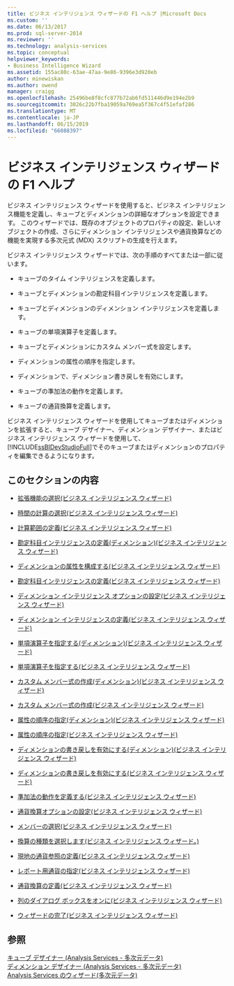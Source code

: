 ```yaml
---
title: ビジネス インテリジェンス ウィザードの F1 ヘルプ |Microsoft Docs
ms.custom: ''
ms.date: 06/13/2017
ms.prod: sql-server-2014
ms.reviewer: ''
ms.technology: analysis-services
ms.topic: conceptual
helpviewer_keywords:
- Business Intelligence Wizard
ms.assetid: 155ac80c-63ae-47aa-9e86-9396e3d920eb
author: minewiskan
ms.author: owend
manager: craigg
ms.openlocfilehash: 25496be8f8cfc877b72ab6fd511446d9e194e2b9
ms.sourcegitcommit: 3026c22b7fba19059a769ea5f367c4f51efaf286
ms.translationtype: MT
ms.contentlocale: ja-JP
ms.lasthandoff: 06/15/2019
ms.locfileid: "66088397"
---
```

# <a name="business-intelligence-wizard-f1-help"></a>ビジネス インテリジェンス ウィザードの F1 ヘルプ
  ビジネス インテリジェンス ウィザードを使用すると、ビジネス インテリジェンス機能を定義し、キューブとディメンションの詳細なオプションを設定できます。 このウィザードでは、既存のオブジェクトのプロパティの設定、新しいオブジェクトの作成、さらにディメンション インテリジェンスや通貨換算などの機能を実現する多次元式 (MDX) スクリプトの生成を行えます。  
  
 ビジネス インテリジェンス ウィザードでは、次の手順のすべてまたは一部に従います。  
  
-   キューブのタイム インテリジェンスを定義します。  
  
-   キューブとディメンションの勘定科目インテリジェンスを定義します。  
  
-   キューブとディメンションのディメンション インテリジェンスを定義します。  
  
-   キューブの単項演算子を定義します。  
  
-   キューブとディメンションにカスタム メンバー式を設定します。  
  
-   ディメンションの属性の順序を指定します。  
  
-   ディメンションで、ディメンション書き戻しを有効にします。  
  
-   キューブの準加法の動作を定義します。  
  
-   キューブの通貨換算を定義します。  
  
 ビジネス インテリジェンス ウィザードを使用してキューブまたはディメンションを拡張すると、キューブ デザイナー、ディメンション デザイナー、またはビジネス インテリジェンス ウィザードを使用して、 [!INCLUDE[ssBIDevStudioFull](../includes/ssbidevstudiofull-md.md)]でそのキューブまたはディメンションのプロパティを編集できるようになります。  
  
## <a name="in-this-section"></a>このセクションの内容  
  
-   [拡張機能の選択&#40;ビジネス インテリジェンス ウィザード&#41;](choose-enhancement-business-intelligence-wizard.md)  
  
-   [時間の計算の選択&#40;ビジネス インテリジェンス ウィザード&#41;](choose-time-calculations-business-intelligence-wizard.md)  
  
-   [計算範囲の定義&#40;ビジネス インテリジェンス ウィザード&#41;](define-scope-of-calculations-business-intelligence-wizard.md)  
  
-   [勘定科目インテリジェンスの定義&#40;ディメンション&#41;&#40;ビジネス インテリジェンス ウィザード&#41;](define-account-intelligence-dimension-business-intelligence-wizard.md)  
  
-   [ディメンションの属性を構成する&#40;ビジネス インテリジェンス ウィザード&#41;](configure-dimension-attributes-business-intelligence-wizard.md)  
  
-   [勘定科目インテリジェンスの定義&#40;ビジネス インテリジェンス ウィザード&#41;](define-account-intelligence-business-intelligence-wizard.md)  
  
-   [ディメンション インテリジェンス オプションの設定&#40;ビジネス インテリジェンス ウィザード&#41;](set-dimension-intelligence-options-business-intelligence-wizard.md)  
  
-   [ディメンション インテリジェンスの定義&#40;ビジネス インテリジェンス ウィザード&#41;](define-dimension-intelligence-business-intelligence-wizard.md)  
  
-   [単項演算子を指定する&#40;ディメンション&#41;&#40;ビジネス インテリジェンス ウィザード&#41;](specify-a-unary-operator-dimension-business-intelligence-wizard.md)  
  
-   [単項演算子を指定する&#40;ビジネス インテリジェンス ウィザード&#41;](specify-a-unary-operator-business-intelligence-wizard.md)  
  
-   [カスタム メンバー式の作成&#40;ディメンション&#41;&#40;ビジネス インテリジェンス ウィザード&#41;](create-a-custom-member-formula-dimension-business-intelligence-wizard.md)  
  
-   [カスタム メンバー式の作成&#40;ビジネス インテリジェンス ウィザード&#41;](create-a-custom-member-formula-business-intelligence-wizard.md)  
  
-   [属性の順序の指定&#40;ディメンション&#41;&#40;ビジネス インテリジェンス ウィザード&#41;](specify-attribute-ordering-dimension-business-intelligence-wizard.md)  
  
-   [属性の順序の指定&#40;ビジネス インテリジェンス ウィザード&#41;](specify-attribute-ordering-business-intelligence-wizard.md)  
  
-   [ディメンションの書き戻しを有効にする&#40;ディメンション&#41;&#40;ビジネス インテリジェンス ウィザード&#41;](enable-dimension-writeback-dimension-business-intelligence-wizard.md)  
  
-   [ディメンションの書き戻しを有効にする&#40;ビジネス インテリジェンス ウィザード&#41;](enable-dimension-writeback-business-intelligence-wizard.md)  
  
-   [準加法の動作を定義する&#40;ビジネス インテリジェンス ウィザード&#41;](define-semiadditive-behavior-business-intelligence-wizard.md)  
  
-   [通貨換算オプションの設定&#40;ビジネス インテリジェンス ウィザード&#41;](set-currency-conversion-options-business-intelligence-wizard.md)  
  
-   [メンバーの選択&#40;ビジネス インテリジェンス ウィザード&#41;](select-members-business-intelligence-wizard.md)  
  
-   [換算の種類を選択します&#40;ビジネス インテリジェンス ウィザード。&#41;](select-conversion-type-business-intelligence-wizard.md)  
  
-   [現地の通貨参照の定義&#40;ビジネス インテリジェンス ウィザード&#41;](define-local-currency-reference-business-intelligence-wizard.md)  
  
-   [レポート用通貨の指定&#40;ビジネス インテリジェンス ウィザード&#41;](specify-reporting-currencies-business-intelligence-wizard.md)  
  
-   [通貨換算の定義&#40;ビジネス インテリジェンス ウィザード&#41;](define-currency-conversion-business-intelligence-wizard.md)  
  
-   [列のダイアログ ボックスをオンに&#40;ビジネス インテリジェンス ウィザード&#41;](select-a-column-dialog-box-business-intelligence-wizard.md)  
  
-   [ウィザードの完了&#40;ビジネス インテリジェンス ウィザード&#41;](completing-the-wizard-business-intelligence-wizard.md)  
  
## <a name="see-also"></a>参照  
 [キューブ デザイナー &#40;Analysis Services - 多次元データ&#41;](cube-designer-analysis-services-multidimensional-data.md)   
 [ディメンション デザイナー &#40;Analysis Services - 多次元データ&#41;](dimension-designer-analysis-services-multidimensional-data.md)   
 [Analysis Services のウィザード&#40;多次元データ&#41;](analysis-services-wizards-multidimensional-data.md)  
  
  
